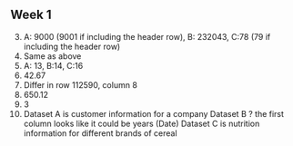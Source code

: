 ## Week 1
3. A: 9000 (9001 if including the header row), B: 232043, C:78 (79 if including the header row)
4. Same as above
5. A: 13, B:14, C:16
6. 42.67
7. Differ in row 112590, column 8
8. 650.12
9. 3
10. Dataset A is customer information for a company
    Dataset B ? the first column looks like it could be years (Date)
    Dataset C is nutrition information for different brands of cereal